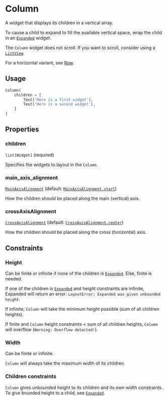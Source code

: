 # Column

A widget that displays its children in a vertical array.

To cause a child to expand to fill the available vertical space, wrap the child in an [`Expanded`](Expanded.md) widget.

The `Column` widget does not scroll. If you want to scroll, consider using a [`ListView`](ListView.md).

For a horizontal variant, see [Row](row.md).

## Usage

```python
Column(
    children = [
        Text('Here is a first widget'),
        Text('Here is a second widget'),
    ]
)
```

## Properties

### children

```list[Widget]``` (required)

Specifies the widgets to layout in the `Column`.

### main_axis_alignment

[```MainAxisAlignment```](MainAxisAlignment.md) (default: [```MainAxisAlignment.start```](MainAxisAlignment.md#start))

How the children should be placed along the main (vertical) axis.


### crossAxisAlignment

[```CrossAxisAlignment```](CrossAxisAlignment.md) (default: [```CrossAxisAlignment.center```](CrossAxisAlignment.md#center))

How the children should be placed along the cross (horizontal) axis.

## Constraints

### Height

Can be finite or infinite if none of the children is [`Expanded`](Expanded.md). Else, finite is needed.

<warning>
    If one of the children is <code><a href="Expanded.md">Expanded</a></code> and height constraints are infinite, Expanded will return an error: <code>LayoutError: Expanded was given unbounded height</code>.
</warning>

If infinite, `Column` will take the minimum height possible (sum of all children heights).

If finite and `Column` height constraints < sum of all children heights, `Column` will overflow (```Warning: Overflow detected!```).

### Width

Can be finite or infinite.

`Column` will always take the maximum width of its children.

### Children constraints

`Column` gives unbounded height to its children and its own width constraints.
To give bounded height to a child, see [`Expanded`](Expanded.md).